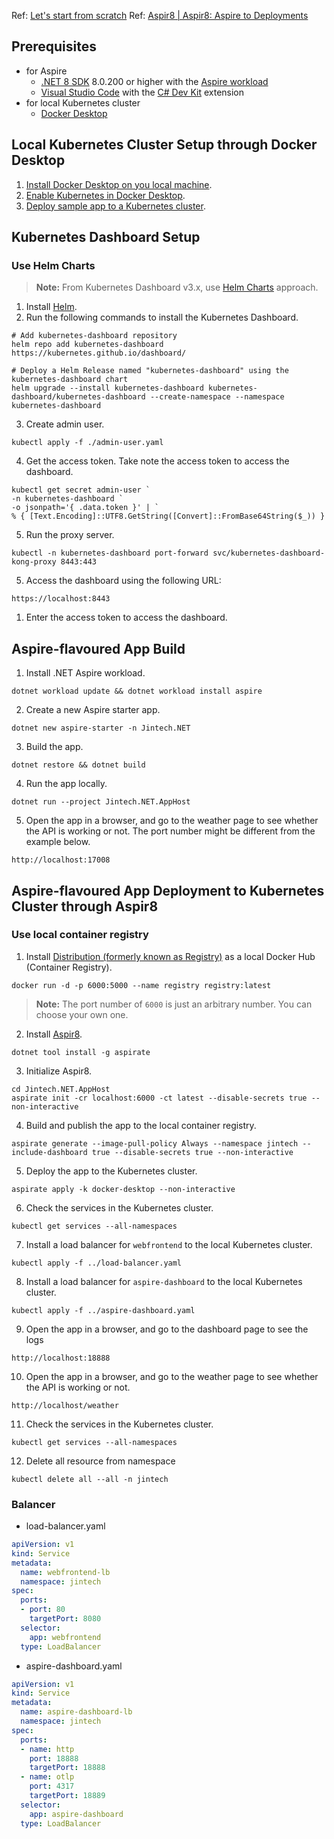
Ref: [Let's start from scratch](https://github.com/devkimchi/aspir8-from-scratch)
Ref: [Aspir8 | Aspir8: Aspire to Deployments ](https://prom3theu5.github.io/aspirational-manifests/getting-started.html)
## Prerequisites

- for Aspire
  - [.NET 8 SDK](https://dotnet.microsoft.com/en-us/download/dotnet/8.0) 8.0.200 or higher with the [Aspire workload](https://learn.microsoft.com/dotnet/aspire/fundamentals/setup-tooling?tabs=dotnet-cli)
  - [Visual Studio Code](https://code.visualstudio.com/) with the [C# Dev Kit](https://marketplace.visualstudio.com/items?itemName=ms-dotnettools.csdevkit) extension
- for local Kubernetes cluster
  - [Docker Desktop](https://www.docker.com/products/docker-desktop/)

## Local Kubernetes Cluster Setup through Docker Desktop

1. [Install Docker Desktop on you local machine](https://docs.docker.com/desktop/install/mac-install/).
1. [Enable Kubernetes in Docker Desktop](https://docs.docker.com/desktop/kubernetes/).
1. [Deploy sample app to a Kubernetes cluster](https://docs.docker.com/get-started/kube-deploy/).

## Kubernetes Dashboard Setup

### Use Helm Charts

> **Note:** From Kubernetes Dashboard v3.x, use [Helm Charts](https://artifacthub.io/packages/helm/k8s-dashboard/kubernetes-dashboard) approach.

1. Install [Helm](https://helm.sh/docs/intro/install/).
2. Run the following commands to install the Kubernetes Dashboard.
```pwsh
# Add kubernetes-dashboard repository
helm repo add kubernetes-dashboard https://kubernetes.github.io/dashboard/

# Deploy a Helm Release named "kubernetes-dashboard" using the kubernetes-dashboard chart
helm upgrade --install kubernetes-dashboard kubernetes-dashboard/kubernetes-dashboard --create-namespace --namespace kubernetes-dashboard
```

3. Create admin user.
```pwsh
kubectl apply -f ./admin-user.yaml
```

4. Get the access token. Take note the access token to access the dashboard.
```pwsh
kubectl get secret admin-user `
-n kubernetes-dashboard `
-o jsonpath='{ .data.token }' | `
% { [Text.Encoding]::UTF8.GetString([Convert]::FromBase64String($_)) }
```

5. Run the proxy server.
```pwsh
kubectl -n kubernetes-dashboard port-forward svc/kubernetes-dashboard-kong-proxy 8443:443
```

5. Access the dashboard using the following URL:
```text
https://localhost:8443
```

1. Enter the access token to access the dashboard.
## Aspire-flavoured App Build

1. Install .NET Aspire workload.
```pwsh
dotnet workload update && dotnet workload install aspire
```

2. Create a new Aspire starter app.
```pwsh
dotnet new aspire-starter -n Jintech.NET
```

3. Build the app.
```pwsh
dotnet restore && dotnet build
```

4. Run the app locally.
```pwsh
dotnet run --project Jintech.NET.AppHost
```

5. Open the app in a browser, and go to the weather page to see whether the API is working or not. The port number might be different from the example below.
```text
http://localhost:17008
```

## Aspire-flavoured App Deployment to Kubernetes Cluster through Aspir8

### Use local container registry

1. Install [Distribution (formerly known as Registry)](https://github.com/distribution/distribution) as a local Docker Hub (Container Registry).
```pwsh
docker run -d -p 6000:5000 --name registry registry:latest
```

   > **Note:** The port number of `6000` is just an arbitrary number. You can choose your own one.

2. Install [Aspir8](https://github.com/prom3theu5/aspirational-manifests).
```pwsh
dotnet tool install -g aspirate
```

3. Initialize Aspir8.
```pwsh
cd Jintech.NET.AppHost
aspirate init -cr localhost:6000 -ct latest --disable-secrets true --non-interactive
```

4. Build and publish the app to the local container registry.
```pwsh
aspirate generate --image-pull-policy Always --namespace jintech --include-dashboard true --disable-secrets true --non-interactive
```

5. Deploy the app to the Kubernetes cluster.
```pwsh
aspirate apply -k docker-desktop --non-interactive
```

6. Check the services in the Kubernetes cluster.
```pwsh
kubectl get services --all-namespaces 
```

7. Install a load balancer for `webfrontend` to the local Kubernetes cluster.
```pwsh
kubectl apply -f ../load-balancer.yaml
```

8. Install a load balancer for `aspire-dashboard` to the local Kubernetes cluster.
```pwsh
kubectl apply -f ../aspire-dashboard.yaml
```

9. Open the app in a browser, and go to the dashboard page to see the logs
```text
http://localhost:18888
```

10. Open the app in a browser, and go to the weather page to see whether the API is working or not.
```text
http://localhost/weather
```

11. Check the services in the Kubernetes cluster.
```pwsh
kubectl get services --all-namespaces 
```

12. Delete all resource from namespace
```pwsh
kubectl delete all --all -n jintech
```
### Balancer

- load-balancer.yaml
```yaml 
apiVersion: v1
kind: Service
metadata:
  name: webfrontend-lb
  namespace: jintech
spec:
  ports:
  - port: 80
    targetPort: 8080
  selector:
    app: webfrontend
  type: LoadBalancer
```

- aspire-dashboard.yaml
```yaml
apiVersion: v1
kind: Service
metadata:
  name: aspire-dashboard-lb
  namespace: jintech
spec:
  ports:
  - name: http
    port: 18888
    targetPort: 18888
  - name: otlp
    port: 4317
    targetPort: 18889
  selector:
    app: aspire-dashboard
  type: LoadBalancer
```
